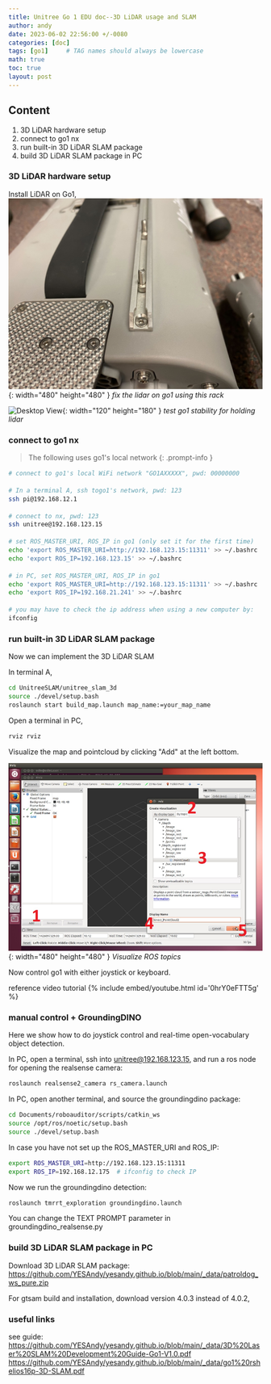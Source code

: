 ```yaml
---
title: Unitree Go 1 EDU doc--3D LiDAR usage and SLAM
author: andy
date: 2023-06-02 22:56:00 +/-0080
categories: [doc]
tags: [go1]     # TAG names should always be lowercase
math: true
toc: true
layout: post
---
```





## Content
1. 3D LiDAR hardware setup
2. connect to go1 nx
3. run built-in 3D LiDAR SLAM package
4. build 3D LiDAR SLAM package in PC


### 3D LiDAR hardware setup

Install LiDAR on Go1, 
![Desktop View](/assets/img/post/2023-06-02-install-lidar.jpg){: width="480" height="480" }
_fix the lidar on go1 using this rack_

![Desktop View](/assets/img/post/2023-05-30-go1-holding-lidar.gif){: width="120" height="180" }
_test go1 stability for holding lidar_


### connect to go1 nx
> The following uses go1's local network
{: .prompt-info }

```bash
# connect to go1's local WiFi network "GO1AXXXXX", pwd: 00000000

# In a terminal A, ssh togo1's network, pwd: 123
ssh pi@192.168.12.1

# connect to nx, pwd: 123
ssh unitree@192.168.123.15

# set ROS_MASTER_URI, ROS_IP in go1 (only set it for the first time)
echo 'export ROS_MASTER_URI=http://192.168.123.15:11311' >> ~/.bashrc
echo 'export ROS_IP=192.168.123.15' >> ~/.bashrc

# in PC, set ROS_MASTER_URI, ROS_IP in go1
echo 'export ROS_MASTER_URI=http://192.168.123.15:11311' >> ~/.bashrc
echo 'export ROS_IP=192.168.21.241' >> ~/.bashrc

# you may have to check the ip address when using a new computer by:
ifconfig

```

### run built-in 3D LiDAR SLAM package

Now we can implement the 3D LiDAR SLAM

In terminal A,
```bash
cd UnitreeSLAM/unitree_slam_3d
source ./devel/setup.bash
roslaunch start build_map.launch map_name:=your_map_name
```

Open a terminal in PC,
```bash
rviz rviz
```

Visualize the map and pointcloud by clicking "Add" at the left bottom.

![Desktop View](/assets/img/post/2023-09-22-rviz-add-topic.png){: width="480" height="480" }
_Visualize ROS topics_

Now control go1 with either joystick or keyboard.

reference video tutorial
{% include embed/youtube.html id='0hrY0eFTT5g' %}

### manual control + GroundingDINO
Here we show how to do joystick control and real-time open-vocabulary object detection.

In PC, open a terminal, ssh into unitree@192.168.123.15, and run a ros node for opening the realsense camera:
```bash
roslaunch realsense2_camera rs_camera.launch
```

In PC, open another terminal, and source the groundingdino package:
```bash
cd Documents/roboauditor/scripts/catkin_ws
source /opt/ros/noetic/setup.bash
source ./devel/setup.bash
```

In case you have not set up the ROS_MASTER_URI and ROS_IP:
```bash
export ROS_MASTER_URI=http://192.168.123.15:11311
export ROS_IP=192.168.12.175  # ifconfig to check IP
```

Now we run the groundingdino detection:
```bash
roslaunch tmrrt_exploration groundingdino.launch
```

You can change the TEXT PROMPT parameter in groundingdino_realsense.py

### build 3D LiDAR SLAM package in PC
Download 3D LiDAR SLAM package: <https://github.com/YESAndy/yesandy.github.io/blob/main/_data/patroldog_ws_pure.zip>

For gtsam build and installation, download version 4.0.3 instead of 4.0.2,



### useful links
see guide: 
<https://github.com/YESAndy/yesandy.github.io/blob/main/_data/3D%20Laser%20SLAM%20Development%20Guide-Go1-V1.0.pdf>
<https://github.com/YESAndy/yesandy.github.io/blob/main/_data/go1%20rshelios16p-3D-SLAM.pdf>

